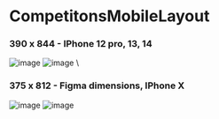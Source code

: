 # CompetitonsMobileLayout
### 390 x 844 - IPhone 12 pro, 13, 14
![image](https://github.com/karo99/competitons-mobile-layout/assets/67383292/5c9fb1bd-216e-4c8e-ab24-fe9ab3495735)
![image](https://github.com/karo99/competitons-mobile-layout/assets/67383292/f50ae82b-343b-4a79-a865-4c3c15750bd8)
\
### 375 x 812 - Figma dimensions, IPhone X
![image](https://github.com/karo99/competitons-mobile-layout/assets/67383292/59422413-a51f-42a9-9212-fd65d3c8bf81)
![image](https://github.com/karo99/competitons-mobile-layout/assets/67383292/ab5b15e4-568c-429c-9586-bb114f486590)
